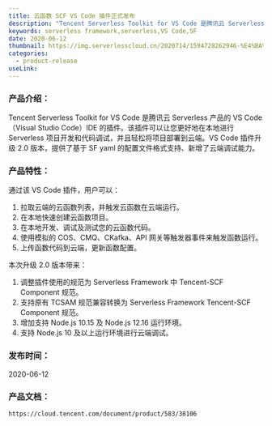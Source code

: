 ```yaml
---
title: 云函数 SCF VS Code 插件正式发布
description: "Tencent Serverless Toolkit for VS Code 是腾讯云 Serverless 产品的 VS Code（Visual Studio Code）IDE 的插件。该插件可以让您更好地在本地进行 Serverless 项目开发和代码调试，并且轻松将项目部署到云端。VS Code 插件升级 2.0 版本，提供了基于 SF yaml 的配置文件格式支持、新增了云端调试能力。"
keywords: serverless framework,serverless,VS Code,SF
date: 2020-06-12
thumbnail: https://img.serverlesscloud.cn/2020714/1594728262946-%E4%BA%91%E5%87%BD%E6%95%B0%20SCF%20VS%20Code.jpg
categories:
  - product-release
useLink: 
---
```


### 产品介绍：

Tencent Serverless Toolkit for VS Code 是腾讯云 Serverless 产品的 VS Code（Visual Studio Code）IDE 的插件。该插件可以让您更好地在本地进行 Serverless 项目开发和代码调试，并且轻松将项目部署到云端。VS Code 插件升级 2.0 版本，提供了基于 SF yaml 的配置文件格式支持、新增了云端调试能力。

### 产品特性：

通过该 VS Code 插件，用户可以：

1. 拉取云端的云函数列表，并触发云函数在云端运行。
2. 在本地快速创建云函数项目。
3. 在本地开发、调试及测试您的云函数代码。
4. 使用模拟的 COS、CMQ、CKafka、API 网关等触发器事件来触发函数运行。
5. 上传函数代码到云端，更新函数配置。

本次升级 2.0 版本带来：

1. 调整插件使用的规范为 Serverless Framework 中 Tencent-SCF Component 规范。
2. 支持原有 TCSAM 规范兼容转换为 Serverless Framework  Tencent-SCF Component 规范。
3. 增加支持 Node.js 10.15 及 Node.js 12.16 运行环境。
4. 支持 Node.js 10 及以上运行环境进行云端调试。

### 发布时间：

2020-06-12

### 产品文档：

`https://cloud.tencent.com/document/product/583/38106`



